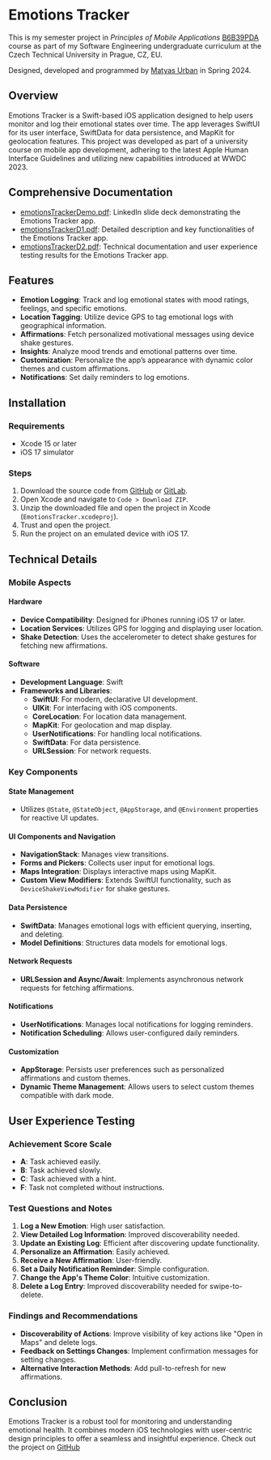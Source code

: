# Emotions Tracker

This is my semester project in *Principles of Mobile Applications*  [B6B39PDA](https://bilakniha.cvut.cz/en/predmet3132306.html#gsc.tab=0) course as part of my Software Engineering undergraduate curriculum at the Czech Technical University in Prague, CZ, EU.

Designed, developed and programmed by  [Matyas Urban](https://www.linkedin.com/in/matyasurban/)  in Spring 2024.

## Overview
Emotions Tracker is a Swift-based iOS application designed to help users monitor and log their emotional states over time. The app leverages SwiftUI for its user interface, SwiftData for data persistence, and MapKit for geolocation features. This project was developed as part of a university course on mobile app development, adhering to the latest Apple Human Interface Guidelines and utilizing new capabilities introduced at WWDC 2023.

## Comprehensive Documentation
- [emotionsTrackerDemo.pdf](./emotionsTrackerDemo.pdf): LinkedIn slide deck demonstrating the Emotions Tracker app.
- [emotionsTrackerD1.pdf](./emotionsTrackerD1.pdf): Detailed description and key functionalities of the Emotions Tracker app.
- [emotionsTrackerD2.pdf](./emotionsTrackerD2.pdf): Technical documentation and user experience testing results for the Emotions Tracker app.

## Features
- **Emotion Logging**: Track and log emotional states with mood ratings, feelings, and specific emotions.
- **Location Tagging**: Utilize device GPS to tag emotional logs with geographical information.
- **Affirmations**: Fetch personalized motivational messages using device shake gestures.
- **Insights**: Analyze mood trends and emotional patterns over time.
- **Customization**: Personalize the app’s appearance with dynamic color themes and custom affirmations.
- **Notifications**: Set daily reminders to log emotions.

## Installation

### Requirements
- Xcode 15 or later
- iOS 17 simulator

### Steps
1. Download the source code from [GitHub](https://github.com/MatyasUrban/EmotionsTracker) or [GitLab](https://gitlab.fel.cvut.cz/urbanm48/emotionstracker).
2. Open Xcode and navigate to `Code > Download ZIP`.
3. Unzip the downloaded file and open the project in Xcode (`EmotionsTracker.xcodeproj`).
4. Trust and open the project.
5. Run the project on an emulated device with iOS 17.

## Technical Details

### Mobile Aspects

#### Hardware
- **Device Compatibility**: Designed for iPhones running iOS 17 or later.
- **Location Services**: Utilizes GPS for logging and displaying user location.
- **Shake Detection**: Uses the accelerometer to detect shake gestures for fetching new affirmations.

#### Software
- **Development Language**: Swift
- **Frameworks and Libraries**:
  - **SwiftUI**: For modern, declarative UI development.
  - **UIKit**: For interfacing with iOS components.
  - **CoreLocation**: For location data management.
  - **MapKit**: For geolocation and map display.
  - **UserNotifications**: For handling local notifications.
  - **SwiftData**: For data persistence.
  - **URLSession**: For network requests.

### Key Components

#### State Management
- Utilizes `@State`, `@StateObject`, `@AppStorage`, and `@Environment` properties for reactive UI updates.

#### UI Components and Navigation
- **NavigationStack**: Manages view transitions.
- **Forms and Pickers**: Collects user input for emotional logs.
- **Maps Integration**: Displays interactive maps using MapKit.
- **Custom View Modifiers**: Extends SwiftUI functionality, such as `DeviceShakeViewModifier` for shake gestures.

#### Data Persistence
- **SwiftData**: Manages emotional logs with efficient querying, inserting, and deleting.
- **Model Definitions**: Structures data models for emotional logs.

#### Network Requests
- **URLSession and Async/Await**: Implements asynchronous network requests for fetching affirmations.

#### Notifications
- **UserNotifications**: Manages local notifications for logging reminders.
- **Notification Scheduling**: Allows user-configured daily reminders.

#### Customization
- **AppStorage**: Persists user preferences such as personalized affirmations and custom themes.
- **Dynamic Theme Management**: Allows users to select custom themes compatible with dark mode.

## User Experience Testing

### Achievement Score Scale
- **A**: Task achieved easily.
- **B**: Task achieved slowly.
- **C**: Task achieved with a hint.
- **F**: Task not completed without instructions.

### Test Questions and Notes
1. **Log a New Emotion**: High user satisfaction.
2. **View Detailed Log Information**: Improved discoverability needed.
3. **Update an Existing Log**: Efficient after discovering update functionality.
4. **Personalize an Affirmation**: Easily achieved.
5. **Receive a New Affirmation**: User-friendly.
6. **Set a Daily Notification Reminder**: Simple configuration.
7. **Change the App's Theme Color**: Intuitive customization.
8. **Delete a Log Entry**: Improved discoverability needed for swipe-to-delete.

### Findings and Recommendations
- **Discoverability of Actions**: Improve visibility of key actions like "Open in Maps" and delete logs.
- **Feedback on Settings Changes**: Implement confirmation messages for setting changes.
- **Alternative Interaction Methods**: Add pull-to-refresh for new affirmations.

## Conclusion
Emotions Tracker is a robust tool for monitoring and understanding emotional health. It combines modern iOS technologies with user-centric design principles to offer a seamless and insightful experience. Check out the project on [GitHub](https://github.com/MatyasUrban/EmotionsTracker)

